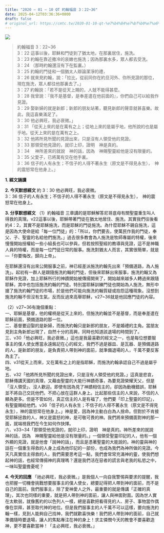 ```yaml
---
title: "2020 – 01 – 10 QT 約翰福音 3：22~36"
date: 2025-04-12T03:36:36+0800
draft: false
# original_url: https://cmtc.tw/2020-01-10-qt-%e7%b4%84%e7%bf%b0%e7%a6%8f%e9%9f%b3-3%ef%bc%9a2236
---
```


![](/images/qt.jpg)
> 約翰福音 3：22\~36  
> 3：22 這事以後，耶穌和門徒到了猶太地，在那裏居住，施洗。  
> 3：23 約翰在靠近撒冷的哀嫩也施洗；因為那裏水多，眾人都去受洗。  
> 3：24 （那時約翰還沒有下在監裏。）  
> 3：25 約翰的門徒和一個猶太人辯論潔淨的禮，  
> 3：26 就來見約翰，說：「拉比，從前同你在約旦河外、你所見證的那位，現在施洗，眾人都往他那裏去了。」  
> 3：27 約翰說：「若不是從天上賜的，人就不能得甚麼。  
> 3：28 我曾說：『我不是基督，是奉差遣在他前面的』，你們自己可以給我作見證。  
> 3：29 娶新婦的就是新郎；新郎的朋友站著，聽見新郎的聲音就甚喜樂。故此，我這喜樂滿足了。  
> 3：30 他必興旺，我必衰微。」  
> 3：31 「從天上來的是在萬有之上；從地上來的是屬乎地，他所說的也是屬乎地。從天上來的是在萬有之上。  
> 3：32 他將所見所聞的見證出來，只是沒有人領受他的見證。  
> 3：33 那領受他見證的，就印上印，證明　神是真的。  
> 3：34 　神所差來的就說　神的話，因為　神賜聖靈給他是沒有限量的。  
> 3：35 父愛子，已將萬有交在他手裏。  
> 3：36 信子的人有永生；不信子的人得不著永生（原文是不得見永生），　神的震怒常在他身上。」

**1. 經文誦讀**

**2.  今天默想經文**
約 3：30 他必興旺，我必衰微。  
3：36 信子的人有永生；不信子的人得不著永生（原文是不得見永生），　神的震怒常在他身上。

**3. 分享默想經文**
（1）約翰福音 三章講的是耶穌解答尼哥底母有關聖靈重生叫人得救的真理。v22這事以後，耶穌帶著門徒在猶太地居住、施洗。其實我們往後看約4：2，其實不是耶穌施洗，而是耶穌的門徒施洗。為什麼耶穌不親自施洗，這是因為大使命是給「每一位門徒」的：「所以，你們要去，使萬民作我的門徒，奉父、子、聖靈的名給他們施洗。」過去很多教會為人施洗是牧師專屬的特權，後來慢慢開始授權給一些小組長也可以參與，但若按照聖經的教導與見證，這不是神職人員的特權，而是每一位門徒日常的服事。施洗對猶太人而言，其實很簡單，就是—「你要悔改，歸向上帝」。

在耶穌還沒有出來公開服事之前，神已經差派施洗約翰先出來「預備道路，為人施洗」。起初有一群人是跟隨施洗約翰的門徒，但後來耶穌出來服事，施洗約翰又為耶穌作見證，加上耶穌所行的神蹟開始被傳揚開來了，開始越來越多人轉過來跟隨耶穌，其中也包括施洗約翰的門徒。特別當耶穌訓練門徒也開始為人施洗，無形中搶了施洗約翰門徒的市場，於是他們可能向施洗約翰質疑或抱怨這種現象。沒想到施洗約翰不但沒有生氣，反而反過來高舉耶穌，v27\~36就是他回應門徒的內容。

（2）v27\~36有幾個重點：  
一、耶穌是基督，他的權柄是從天上來的，但施洗約翰並不是基督，而是奉差遣在耶穌前面，預備道路的那一位。  
二、基督要迎娶的是新婦，而施洗約翰只是新郎的朋友，不是婚禮的主角。當朋友見到主角新郎出現了，自然十分的高興，同時也知道該退場的時間到了。  
三、v30「他必興旺，我必衰微。」這也是我最喜歡的經文之一，也是每位想要服事主的僕人使女應當永遠銘記在心的經文，我們不過是器皿、是瓦器、是預備道路的人，是新郎的朋友，是負責把人帶到神的面前，就準備退場的人，千萬不要反客為主了。  
四、v31從天上而來，又在萬有之上的是指耶穌，而施洗約翰承認自己不過是屬乎地。  
五、v32「他將所見所聞的見證出來，只是沒有人領受他的見證。」這真是悲哀，耶穌傳講天國的真理，又藉由聖靈的大能行神蹟奇事，為要見證榮耀天父，但是「沒人領受」、沒人歡迎。即使有因為見了神蹟相信主的，卻因為動機錯誤，耶穌並不將自己交託他們，不把心放在這群人身上。比起那些信主的人來說，不信的人顯為更多。但是不管如何，真正信主的人是有福了，他們要「印上聖靈的印記」，有聖靈賜給他們。v36「信子的人有永生；不信子的人得不著永生（原文是不得見永生），神的震怒常在他身上。」神是愛，因為神主動白白為人捨命。但對於不肯接受耶穌拯救的人，神又是震怒的神，是可敬可畏的神。我們將來預備面對神的那一面，就端視我們在今生如何作抉擇。  
六、v33\~34「那領受他見證的，就印上印，證明　神是真的。神所差來的就說　神的話，因為　神賜聖靈給他是沒有限量的。」一個領受聖靈印記的人，他有一個外顯的見證，就是他會「說神的話」，而且是憑著聖靈的大能說的。神的靈與神的話在一個重生得救的人身上成為他印記的一部份，也成為我們為神所做的見證。今天凡真實信主得救的人，我們需要思考這一點，我們會常常充滿神的靈，使我們想起神的話，也經常傳揚神的真理嗎？還是我們活在惡者的謊言與老我的私慾之中，一味叫聖靈擔憂呢？

**4. 今天的回應**
「祂必興旺，我必衰微。」是我個人一向自我警惕與要求的提醒，我也把握一切機會挑戰想要服事主的僕人使女，總要記得把人帶到神的面前，而不是自己的面前。我們服事主，除了愛神愛人之外，最重要的就是傳講「正確的真理」，其次也同樣的重要，就是把人帶到神的面前，讓人與神面對面。因為世人實在太軟弱，就像舊約的以色列人一樣，總是喜歡把看得見的人、房子、事物當作偶像在崇拜，甚至取代神的地位。但是我們服事主的人千萬不可以這樣，要向施洗約翰一樣，見到人能夠自己找神，我們就歡喜快樂！我們把人帶到神的面前，自己就準備隨時要退場，讓人的焦點專注在神的身上！求主憐憫今天的教會不要喜歡造神，更不要喜歡當神！「主必興旺，我必衰微。」

